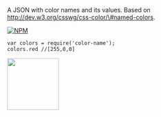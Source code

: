 A JSON with color names and its values. Based on http://dev.w3.org/csswg/css-color/\#named-colors.

[![NPM](https://nodei.co/npm/color-name.png?mini=true)](https://nodei.co/npm/color-name/)

    var colors = require('color-name');
    colors.red //[255,0,0]

[<img src="https://upload.wikimedia.org/wikipedia/commons/0/0c/MIT_logo.svg" width="120" />](LICENSE)
